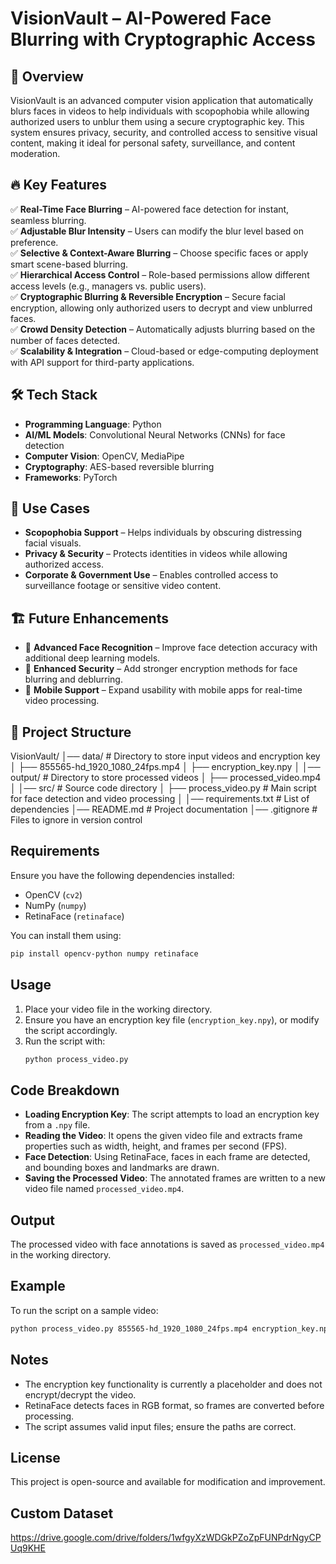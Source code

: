 # VisionVault – AI-Powered Face Blurring with Cryptographic Access  


## 📌 Overview  
VisionVault is an advanced computer vision application that automatically blurs faces in videos to help individuals with scopophobia while allowing authorized users to unblur them using a secure cryptographic key. This system ensures privacy, security, and controlled access to sensitive visual content, making it ideal for personal safety, surveillance, and content moderation.  


## 🔥 Key Features  
✅ **Real-Time Face Blurring** – AI-powered face detection for instant, seamless blurring.  
✅ **Adjustable Blur Intensity** – Users can modify the blur level based on preference.  
✅ **Selective & Context-Aware Blurring** – Choose specific faces or apply smart scene-based blurring.  
✅ **Hierarchical Access Control** – Role-based permissions allow different access levels (e.g., managers vs. public users).  
✅ **Cryptographic Blurring & Reversible Encryption** – Secure facial encryption, allowing only authorized users to decrypt and view unblurred faces.  
✅ **Crowd Density Detection** – Automatically adjusts blurring based on the number of faces detected.  
✅ **Scalability & Integration** – Cloud-based or edge-computing deployment with API support for third-party applications.  


## 🛠️ Tech Stack  
- **Programming Language**: Python  
- **AI/ML Models**: Convolutional Neural Networks (CNNs) for face detection  
- **Computer Vision**: OpenCV, MediaPipe  
- **Cryptography**: AES-based reversible blurring  
- **Frameworks**: PyTorch  


## 📌 Use Cases
- **Scopophobia Support** – Helps individuals by obscuring distressing facial visuals.
- **Privacy & Security** – Protects identities in videos while allowing authorized access.
- **Corporate & Government Use** – Enables controlled access to surveillance footage or sensitive video content.


## 🏗️ Future Enhancements
- 🚀 **Advanced Face Recognition** – Improve face detection accuracy with additional deep learning models.
- 🔐 **Enhanced Security** – Add stronger encryption methods for face blurring and deblurring.
- 📱 **Mobile Support** – Expand usability with mobile apps for real-time video processing.
    

## 📂 Project Structure  

VisionVault/
│── data/                   # Directory to store input videos and encryption key
│   ├── 855565-hd_1920_1080_24fps.mp4
│   ├── encryption_key.npy
│
│── output/                 # Directory to store processed videos
│   ├── processed_video.mp4
│
│── src/                    # Source code directory
│   ├── process_video.py    # Main script for face detection and video processing
│
│── requirements.txt        # List of dependencies
│── README.md               # Project documentation
│── .gitignore              # Files to ignore in version control


## Requirements
Ensure you have the following dependencies installed:
- OpenCV (`cv2`)
- NumPy (`numpy`)
- RetinaFace (`retinaface`)

You can install them using:
```sh
pip install opencv-python numpy retinaface
```


## Usage
1. Place your video file in the working directory.
2. Ensure you have an encryption key file (`encryption_key.npy`), or modify the script accordingly.
3. Run the script with:
   ```sh
   python process_video.py
   ```


## Code Breakdown
- **Loading Encryption Key**: The script attempts to load an encryption key from a `.npy` file.
- **Reading the Video**: It opens the given video file and extracts frame properties such as width, height, and frames per second (FPS).
- **Face Detection**: Using RetinaFace, faces in each frame are detected, and bounding boxes and landmarks are drawn.
- **Saving the Processed Video**: The annotated frames are written to a new video file named `processed_video.mp4`.


## Output
The processed video with face annotations is saved as `processed_video.mp4` in the working directory.


## Example
To run the script on a sample video:
```sh
python process_video.py 855565-hd_1920_1080_24fps.mp4 encryption_key.npy
```


## Notes
- The encryption key functionality is currently a placeholder and does not encrypt/decrypt the video.
- RetinaFace detects faces in RGB format, so frames are converted before processing.
- The script assumes valid input files; ensure the paths are correct.


## License
This project is open-source and available for modification and improvement.


## Custom Dataset
https://drive.google.com/drive/folders/1wfgyXzWDGkPZoZpFUNPdrNgyCPUq9KHE


